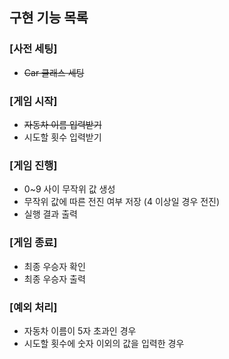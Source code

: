 ## 구현 기능 목록
### [사전 세팅]
- ~~Car 클래스 세팅~~

### [게임 시작]
- ~~자동차 이름 입력받기~~
- 시도할 횟수 입력받기

### [게임 진행]
- 0~9 사이 무작위 값 생성
- 무작위 값에 따른 전진 여부 저장 (4 이상일 경우 전진)
- 실행 결과 출력
  
### [게임 종료]
- 최종 우승자 확인
- 최종 우승자 출력

### [예외 처리]
- 자동차 이름이 5자 초과인 경우
- 시도할 횟수에 숫자 이외의 값을 입력한 경우